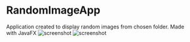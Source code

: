 # RandomImageApp
Application created to display random images from chosen folder. Made with JavaFX
![screenshot](https://pbs.twimg.com/media/FFrcvbaX0AM6iW9?format=png&name=small "File chooser")
![screenshot](https://pbs.twimg.com/media/FFrdJjtXEAsuZ_4?format=png&name=900x900 "Example image")

